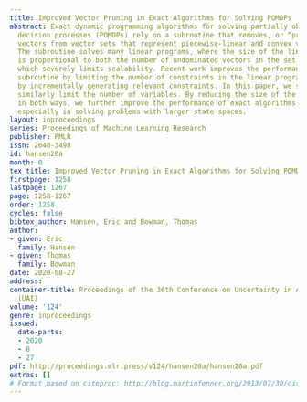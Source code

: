 ```yaml
---
title: Improved Vector Pruning in Exact Algorithms for Solving POMDPs
abstract: Exact dynamic programming algorithms for solving partially observable Markov
  decision processes (POMDPs) rely on a subroutine that removes, or “prunes,” dominated
  vectors from vector sets that represent piecewise-linear and convex value functions.
  The subroutine solves many linear programs, where the size of the linear programs
  is proportional to both the number of undominated vectors in the set and their dimension,
  which severely limits scalability. Recent work improves the performance of this
  subroutine by limiting the number of constraints in the linear programs it solves
  by incrementally generating relevant constraints. In this paper, we show how to
  similarly limit the number of variables. By reducing the size of the linear programs
  in both ways, we further improve the performance of exact algorithms for POMDPs,
  especially in solving problems with larger state spaces.
layout: inproceedings
series: Proceedings of Machine Learning Research
publisher: PMLR
issn: 2640-3498
id: hansen20a
month: 0
tex_title: Improved Vector Pruning in Exact Algorithms for Solving POMDPs
firstpage: 1258
lastpage: 1267
page: 1258-1267
order: 1258
cycles: false
bibtex_author: Hansen, Eric and Bowman, Thomas
author:
- given: Eric
  family: Hansen
- given: Thomas
  family: Bowman
date: 2020-08-27
address: 
container-title: Proceedings of the 36th Conference on Uncertainty in Artificial Intelligence
  (UAI)
volume: '124'
genre: inproceedings
issued:
  date-parts:
  - 2020
  - 8
  - 27
pdf: http://proceedings.mlr.press/v124/hansen20a/hansen20a.pdf
extras: []
# Format based on citeproc: http://blog.martinfenner.org/2013/07/30/citeproc-yaml-for-bibliographies/
---
```

